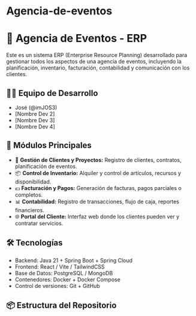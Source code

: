# Agencia-de-eventos
# 🎉 Agencia de Eventos - ERP

Este es un sistema ERP (Enterprise Resource Planning) desarrollado para gestionar todos los aspectos de una agencia de eventos, incluyendo la planificación, inventario, facturación, contabilidad y comunicación con los clientes.

## 🧑‍💻 Equipo de Desarrollo

- José (@imJOS3)
- [Nombre Dev 2]
- [Nombre Dev 3]
- [Nombre Dev 4]

## 🧩 Módulos Principales

- 🎯 **Gestión de Clientes y Proyectos:** Registro de clientes, contratos, planificación de eventos.
- 📦 **Control de Inventario:** Alquiler y control de artículos, recursos y disponibilidad.
- 💵 **Facturación y Pagos:** Generación de facturas, pagos parciales o completos.
- 📊 **Contabilidad:** Registro de transacciones, flujo de caja, reportes financieros.
- 🌐 **Portal del Cliente:** Interfaz web donde los clientes pueden ver y contratar servicios.

## 🛠️ Tecnologías

- Backend: Java 21 + Spring Boot + Spring Cloud
- Frontend: React / Vite / TailwindCSS
- Base de Datos: PostgreSQL / MongoDB
- Contenedores: Docker + Docker Compose
- Control de versiones: Git + GitHub

## 📦 Estructura del Repositorio

